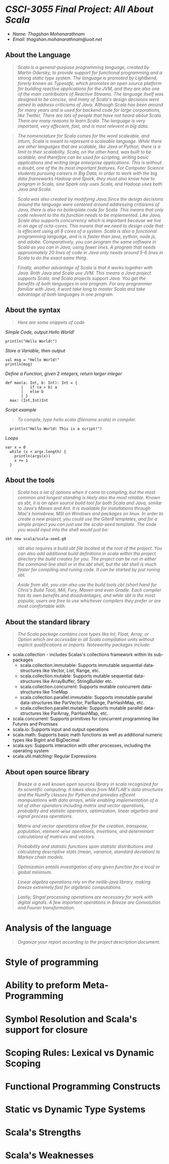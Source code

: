# _CSCI-3055 Final Project: All About Scala_

- _Name: Thagshan Mohanarathnam_
- _Email: thagshan.mohanarathnam@uoit.net_

## About the Language

> _Scala is a general-purpose programming language, created by Martin Odersky, to provide support for functional programming and a strong static type system. The language is promoted by Lightbend, forerly known as Typesafe, which promotes an open source platform for building reactive applications for the JVM, and they are also one of the main contributors of Reactive Streams. The language itself was designed to be concise, and many of Scala's design decisions were aimed to address criticisms of Java. Although Scala has been around for many years and is used for backend code for large corporations, like Twitter, There are lots of people that have not heard about Scala. There are many reasons to learn Scala. The language is very important, very effecient, fast, and is most relevent in big data._ 

>_The nomenclature for Scala comes for the word scaleable, and inturn, Scala is meant to represent a scaleable language. While there are other languages that are scalable, like Java or Python, there is a limit to their scalability. Scala, on the other hand, was built to be scalable, and therefore can be used for scripting, writing basic applications and writing large enterprise applications. This is without a doubt, one of the its most important features. For Computer Science students pursuing careers in Big Data, in order to work with the big data frameworks Hadoop and Spark, they must also know how to program in Scala, sine Spark only uses Scala, and Hadoop uses both Java and Scala._

> _Scala was also created by modifying Java.Since the design decisions around the language were centered around addressing critisisms of Java, there is also no boilerplate code for Scala. This means that only code relevent to the its function needs to be implemented. Like Java, Scala also supports concurrency  which is important because we live in an age of octa-cores. This means that we need to design code that is effecient using all 8 cores of a system. Scala is also a functional programming language, and is is faster than java, python, node.js, and adobe. Comparatively, you can program the same software in Scala as you can in Java, using fewer lines.  A program that needs approximately 20 lines of code in Java only needs around 5-6 lines in Scala to do the exact same thing._

>_Finally, another advantage of Scala is that it works together with Java. Both Java and Scala use JVM. This means a Java project supports Scala, and Scala projects support Java. You get the benefits of both languages in one program. For any programmer familiar with Java, it wont take long to master Scala and take advantage of both languages in one program._


## About the syntax

> _Here are some snippets of code_

*Simple Code, output Hello World!*

```
println("Hello World!")
```

*Store a Variable, then output*

```
val msg = "Hello World!"
println(msg)
```

*Define a Function, given 2 integers, return larger integer*

```
def max(a: Int, b: Int): Int = {
       |   if (a > b) a
       |   else b
       | }
  max: (Int,Int)Int
```

*Script example*
>_To compile, type hello.scala (filename.scala) in compiler._

```
  println("Hello World! This is a script!")
 ```
*Loops*
```
var x = 0
  while (x < args.length) {
    println(args(x))
    x += 1
  }
```

## About the tools

>_Scala has a lot of options when it come to compiling, but the most common and longest standing is likely also the most reliable. Known as sbt, it is an open source build tool for both Scala and Java, similar to Java's Maven and Ant. It is available for installations through Mac's homebrew, MSI on Windows and packages on linux. In order to create a new project, you could use the Giter8 templates, and for a simple project you can just use the scala-seed template. The code you would input into the shell would just be:_
```
sbt new scala/scala-seed.g8
```
> _sbt also requires a build.sbt file located at the root of the project. You can also add additional build definitions in scala within the project directory the build creates for you. The project can be run in either the command-line shell or in the sbt shell, but the sbt shell is much faster for compiling and runing code. It can be started by just runing sbt._

>_Aside from sbt, you can also use the build tools cbt (short hand for Chris's Build Tool), Mill, Fury, Maven and even Gradle. Each compiler has its own benefits and disadvantages, and while sbt is the most popular, users are free to use whichever compilers they prefer or are most comfortable with._

## About the standard library

> _The Scala package contains core types like Int, Float, Array, or Option which are accessible in all Scala compilation units without explicit qualifications or imports. Noteworthy packages include:_

- scala.collection - includes Scalas's collections framework within its sub-packages
  - scala.collection.immutable: Supports immutable sequential data-structures like Vector, List, Range, etc.
  - scala.collection.mutable: Supports mutable sequential data-structures like ArrayBuffer, StringBuilder etc.
  - scala.collection.concurrent: Supports mutable concurrent data-structures like TrieMap
  - scala.collection.parallel.immutable: Supports immutable parallel data-structures like ParVector, ParRange, ParHashMap, etc.
  - scala.collection.parallel.mutable: Supports mutable parallel data-structures like ParArray, ParHashMap, etc.
- scala.concurrent: Supports primitives for concurrent programming like Futures and Promises
- scala.io: Supports input and output operations
- scala.math: Supports basic math functions as well as additional numeric types like BigInt and BigDecimal
- scala.sys: Supports interaction with other processes, including the operating system
- scala.util.matching: Regular Expressions

## About open source library

> _Breeze is a well known open sources library in scala recognized for its scientific computing. It takes ideas from MATLAB's data structures and the NumPy classes for Python and provides efficent manipulations with data arrays, while enabling implementation of a lot of other operators including matrix and vector operations, probabilty and statistic operators, optimization, linear algerbra and signal process operations._

>_Matrix and vector operations allow for the creation, transpose, population, element-wise operations, invertions, and determinant calculations of matrices and vectors._

>_Probability and statistic functions span statisitc distributions and calculating descriptive stats (mean, variance, standard deviation) to Markov chain models._

>_Optimization entails investigation of any given function for a local or global minimum._

>_Linear algebra operations rely on the netlib-java library, making breeze extremely fast for algebraic computations._

>_Lastly, Singal processing operations are necessary for work with digital signals. A few important operations in Breeze are Convolution and Fourier transformation._

# Analysis of the language

> _Organize your report according to the project description
document_.
# Style of programming
# Ability to preform Meta-Programming
# Symbol Resolution and Scala's support for closure
# Scoping Rules: Lexical vs Dynamic Scoping
# Functional Programming Constructs
# Static vs Dynamic Type Systems
# Scala's Strengths
# Scala's Weaknesses


